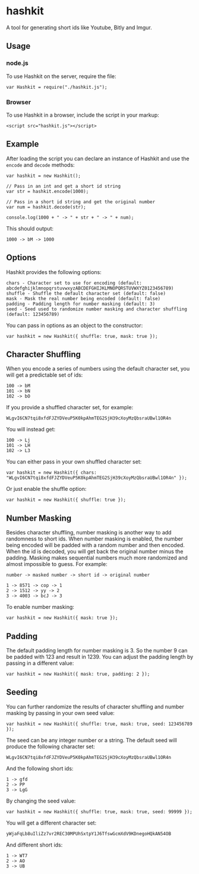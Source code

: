 hashkit
=======

A tool for generating short ids like Youtube, Bitly and Imgur.

## Usage

### node.js

To use Hashkit on the server, require the file:

    var Hashkit = require("./hashkit.js");

### Browser

To use Hashkit in a browser, include the script in your markup:

    <script src="hashkit.js"></script>

## Example

After loading the script you can declare an instance of Hashkit and use the `encode` and `decode` methods:

    var hashkit = new Hashkit();

    // Pass in an int and get a short id string
    var str = hashkit.encode(1000);

    // Pass in a short id string and get the original number
    var num = hashkit.decode(str);

    console.log(1000 + " -> " + str + " -> " + num);

This should output:

    1000 -> bM -> 1000

## Options

Hashkit provides the following options:

    chars - Character set to use for encoding (default: abcdefghijklmnopqrstuvwxyzABCDEFGHIJKLMNOPQRSTUVWXYZ0123456789)
    shuffle - Shuffle the default character set (default: false)
    mask - Mask the real number being encoded (default: false)
    padding - Padding length for number masking (default: 3)
    seed - Seed used to randomize number masking and character shuffling (default: 123456789)

You can pass in options as an object to the constructor:

    var hashkit = new Hashkit({ shuffle: true, mask: true });

## Character Shuffling

When you encode a series of numbers using the default character set, you will get a predictable set of ids:

    100 -> bM
    101 -> bN
    102 -> bO

If you provide a shuffled character set, for example:

    WLgvI6CN7tqi8xfdFJZYDVeuP5K0kpAhmTEG2SjH39cXoyMzQbsraUBwl1OR4n

You will instead get:

    100 -> Lj
    101 -> LH
    102 -> L3

You can either pass in your own shuffled character set:

    var hashkit = new Hashkit({ chars: "WLgvI6CN7tqi8xfdFJZYDVeuP5K0kpAhmTEG2SjH39cXoyMzQbsraUBwl1OR4n" });

Or just enable the shuffle option:

    var hashkit = new Hashkit({ shuffle: true });

## Number Masking

Besides character shuffling, number masking is another way to add randomness to short ids. When number masking is enabled, the number being
encoded will be padded with a random number and then encoded. When the id is decoded, you will get back the original number minus the padding.
Masking makes sequential numbers much more randomized and almost impossible to guess. For example:

    number -> masked number -> short id -> original number

    1 -> 8571 -> cop -> 1
    2 -> 1512 -> yy -> 2
    3 -> 4003 -> bcJ -> 3

To enable number masking:

    var hashkit = new Hashkit({ mask: true });

## Padding

The default padding length for number masking is 3. So the number 9 can be padded with 123 and result in 1239. You can adjust the padding length by
passing in a different value:

    var hashkit = new Hashkit({ mask: true, padding: 2 });

## Seeding

You can further randomize the results of character shuffling and number masking by passing in your own seed value:

    var hashkit = new Hashkit({ shuffle: true, mask: true, seed: 123456789 });

The seed can be any integer number or a string. The default seed will produce the following character set:

    WLgvI6CN7tqi8xfdFJZYDVeuP5K0kpAhmTEG2SjH39cXoyMzQbsraUBwl1OR4n

And the following short ids:

    1 -> gfd
    2 -> PP
    3 -> LgG

By changing the seed value:

    var hashkit = new Hashkit({ shuffle: true, mask: true, seed: 99999 });

You will get a different character set:

    yWjaFqLb8uIliZz7vr2REC30MPUhSxtpY1J6TfswGcmXdV9KDnegoHQkAN54OB

And different short ids:

    1 -> WT7
    2 -> AO
    3 -> UB

